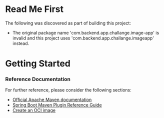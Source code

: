 # Read Me First
The following was discovered as part of building this project:

* The original package name 'com.backend.app.challange.image-app' is invalid and this project uses 'com.backend.app.challange.imageapp' instead.

# Getting Started

### Reference Documentation
For further reference, please consider the following sections:

* [Official Apache Maven documentation](https://maven.apache.org/guides/index.html)
* [Spring Boot Maven Plugin Reference Guide](https://docs.spring.io/spring-boot/docs/2.4.2/maven-plugin/reference/html/)
* [Create an OCI image](https://docs.spring.io/spring-boot/docs/2.4.2/maven-plugin/reference/html/#build-image)


